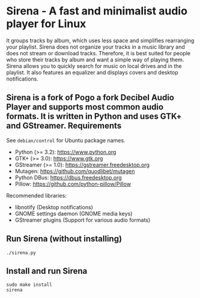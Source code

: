 Sirena - A fast and minimalist audio player for Linux
===================================================

It groups tracks by album, which uses less space and simplifies
rearranging your playlist. Sirena does not organize your tracks in a music
library and does not stream or download tracks. Therefore, it is best
suited for people who store their tracks by album and want a simple way
of playing them. Sirena allows you to quickly search for music on local
drives and in the playlist. It also features an equalizer and displays
covers and desktop notifications.

Sirena is a fork of Pogo a fork Decibel Audio Player and supports most common audio
formats. It is written in Python and uses GTK+ and GStreamer.
Requirements
------------

See `debian/control` for Ubuntu package names.

  * Python (>= 3.2):        https://www.python.org
  * GTK+ (>= 3.0):          https://www.gtk.org
  * GStreamer (>= 1.0):     https://gstreamer.freedesktop.org
  * Mutagen:                https://github.com/quodlibet/mutagen
  * Python DBus:            https://dbus.freedesktop.org
  * Pillow:                 https://github.com/python-pillow/Pillow

Recommended libraries:

  * libnotify               (Desktop notifications)
  * GNOME settings daemon   (GNOME media keys)
  * GStreamer plugins       (Support for various audio formats)


Run Sirena (without installing)
-----------------------------

    ./sirena.py


Install and run Sirena
--------------------

    sudo make install
    sirena


